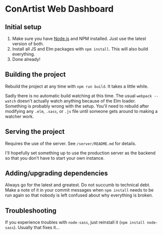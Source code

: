 # ConArtist Web Dashboard

## Initial setup

1.  Make sure you have [Node.js](https://nodejs.org/en/) and NPM installed. Just use the latest
    version of both.
2.  Install all JS and Elm packages with `npm install`. This will also build everything.
3.  Done already!

## Building the project

Rebuild the project at any time with `npm run build`. It takes a little while.

Sadly there is no automatic build watching at this time. The usual `webpack --watch` doesn't
actually watch anything because of the Elm loader. Something is probably wrong with the setup.
You'll need to rebuild after modifying any `.elm`, `.sass`, or `.js` file until someone gets around
to making a watcher work.

## Serving the project

Requires the use of the server. See `/server/README.md` for details.

I'll hopefully set something up to use the production server as the backend so that you don't have
to start your own instance.

## Adding/upgrading dependencies

Always go for the latest and greatest. Do not succumb to technical debt. Make a note of it in your
commit messages when `npm install` needs to be run again so that nobody is left confused about why
everything is broken.

## Troubleshooting

If you experience troubles with `node-sass`, just reinstall it (`npm install node-sass`). Usually
that fixes it...
